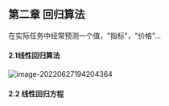 ## 第二章 回归算法

在实际任务中经常预测一个值，"指标"，"价格"...

#### 2.1线性回归算法

![image-20220627194204364](G:/Typora/user_potograph/image-20220627194204364.png)

  

#### 2.2 线性回归方程


